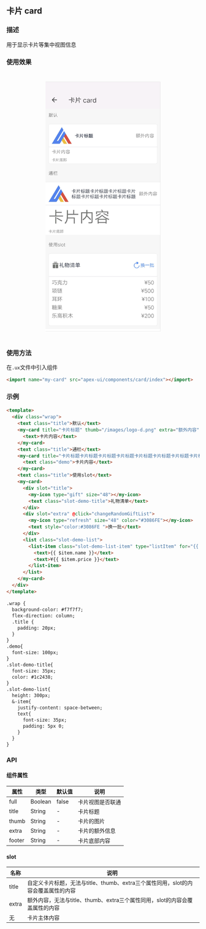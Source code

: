 ## 卡片 card

### 描述

用于显示卡片等集中视图信息

### 使用效果

<div style="text-align: center;margin: 40px;"><img src="../assets/card.jpg" alt="card" style="width:300px" /></div>


### 使用方法

在`.ux`文件中引入组件

```html
<import name="my-card" src="apex-ui/components/card/index"></import>
```

### 示例

```html
<template>
  <div class="wrap">
    <text class="title">默认</text>
    <my-card title="卡片标题" thumb="/images/logo-d.png" extra="额外内容" footer="卡片底部">
      <text>卡片内容</text>
    </my-card>
    <text class="title">通栏</text>
    <my-card title="卡片标题卡片标题卡片标题卡片标题卡片标题卡片标题卡片标题卡片标题" full="true" thumb="/images/logo-d.png" extra="额外内容" footer="卡片底部">
      <text class="demo">卡片内容</text>
    </my-card>
    <text class="title">使用slot</text>
    <my-card>
      <div slot="title">
        <my-icon type="gift" size="48"></my-icon>
        <text class="slot-demo-title">礼物清单</text>
      </div>
      <div slot="extra" @click="changeRandomGiftList">
        <my-icon type="refresh" size="48" color="#3086FE"></my-icon>
        <text style="color:#3086FE ">换一批</text>
      </div>
      <list class="slot-demo-list">
        <list-item class="slot-demo-list-item" type="listItem" for="{{ randomGiftList }}">
          <text>{{ $item.name }}</text>
          <text>¥{{ $item.price }}</text>
        </list-item>
      </list>
    </my-card>
  </div>
</template>
```

```less
.wrap {
  background-color: #f7f7f7;
  flex-direction: column;
  .title {
    padding: 20px;
  }
}
.demo{
  font-size: 100px;
}
.slot-demo-title{
  font-size: 35px;
  color: #1c2438;
}
.slot-demo-list{
  height: 300px;
  &-item{
    justify-content: space-between;
    text{
      font-size: 35px;
      padding: 5px 0;
    }
  }
}
```

### API

#### 组件属性

| 属性   | 类型    | 默认值 | 说明             |
| ------ | ------- | ------ | ---------------- |
| full   | Boolean | false  | 卡片视图是否联通 |
| title  | String  | -      | 卡片标题         |
| thumb  | String  | -      | 卡片的图片       |
| extra  | String  | -      | 卡片的额外信息   |
| footer | String  | -      | 卡片底部内容     |

#### slot

| 名称   | 说明    |
| ------ | ------- |
| title  | 自定义卡片标题，无法与title、thumb、extra三个属性同用，slot的内容会覆盖属性的内容  |
| extra  | 额外内容，无法与title、thumb、extra三个属性同用，slot的内容会覆盖属性的内容  |
| 无 | 卡片主体内容  |
